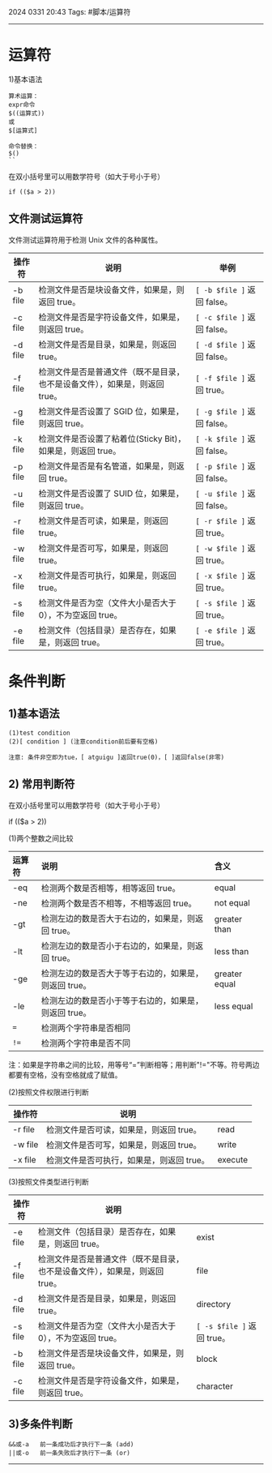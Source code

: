 2024 0331 20:43
Tags: #脚本/运算符

---

# 运算符
1)基本语法

```shell
算术运算：
expr命令
$((运算式))
或
$[运算式]

命令替换：
$()
``
```

在双小括号里可以用数学符号（如大于号小于号）

```shell
if (($a > 2))
```

## 文件测试运算符

文件测试运算符用于检测 Unix 文件的各种属性。

|操作符|说明|举例|
|---|---|---|
|-b file|检测文件是否是块设备文件，如果是，则返回 true。|`[ -b $file ]` 返回 false。|
|-c file|检测文件是否是字符设备文件，如果是，则返回 true。|`[ -c $file ]` 返回 false。|
|-d file|检测文件是否是目录，如果是，则返回 true。|`[ -d $file ]` 返回 false。|
|-f file|检测文件是否是普通文件（既不是目录，也不是设备文件），如果是，则返回 true。|`[ -f $file ]` 返回 true。|
|-g file|检测文件是否设置了 SGID 位，如果是，则返回 true。|`[ -g $file ]` 返回 false。|
|-k file|检测文件是否设置了粘着位(Sticky Bit)，如果是，则返回 true。|`[ -k $file ]` 返回 false。|
|-p file|检测文件是否是有名管道，如果是，则返回 true。|`[ -p $file ]` 返回 false。|
|-u file|检测文件是否设置了 SUID 位，如果是，则返回 true。|`[ -u $file ]` 返回 false。|
|-r file|检测文件是否可读，如果是，则返回 true。|`[ -r $file ]` 返回 true。|
|-w file|检测文件是否可写，如果是，则返回 true。|`[ -w $file ]` 返回 true。|
|-x file|检测文件是否可执行，如果是，则返回 true。|`[ -x $file ]` 返回 true。|
|-s file|检测文件是否为空（文件大小是否大于0），不为空返回 true。|`[ -s $file ]` 返回 true。|
|-e file|检测文件（包括目录）是否存在，如果是，则返回 true。|`[ -e $file ]` 返回 true。|

# 条件判断

## 1)基本语法

```shell
(1)test condition
(2)[ condition ] (注意condition前后要有空格)

注意: 条件非空即为tue，[ atguigu ]返回true(0)，[ ]返回false(非零)
```

## 2) 常用判断符

在双小括号里可以用数学符号（如大于号小于号）

if (($a > 2))

(1)两个整数之间比较

| 运算符 | 说明                                                  | 含义          |
| :----- | :---------------------------------------------------- | :------------ |
| -eq    | 检测两个数是否相等，相等返回 true。                   | equal         |
| -ne    | 检测两个数是否不相等，不相等返回 true。               | not equal     |
| -gt    | 检测左边的数是否大于右边的，如果是，则返回 true。     | greater than  |
| -lt    | 检测左边的数是否小于右边的，如果是，则返回 true。     | less than     |
| -ge    | 检测左边的数是否大于等于右边的，如果是，则返回 true。 | greater equal |
| -le    | 检测左边的数是否小于等于右边的，如果是，则返回 true。 | less equal    |
| `=`    | 检测两个字符串是否相同                                |               |
| `!=`   | 检测两个字符串是否不同                                |               |

注：如果是字符串之间的比较，用等号“=”判断相等；用判断"!="不等。符号两边都要有空格，没有空格就成了赋值。

(2)按照文件权限进行判断

| 操作符  | 说明                                      |         |
| ------- | ----------------------------------------- | ------- |
| -r file | 检测文件是否可读，如果是，则返回 true。   | read    |
| -w file | 检测文件是否可写，如果是，则返回 true。   | write   |
| -x file | 检测文件是否可执行，如果是，则返回 true。 | execute |

(3)按照文件类型进行判断

| 操作符  | 说明                                                         |                            |
| ------- | ------------------------------------------------------------ | -------------------------- |
| -e file | 检测文件（包括目录）是否存在，如果是，则返回 true。          | exist                      |
| -f file | 检测文件是否是普通文件（既不是目录，也不是设备文件），如果是，则返回 true。 | file                       |
| -d file | 检测文件是否是目录，如果是，则返回 true。                    | directory                  |
| -s file | 检测文件是否为空（文件大小是否大于0），不为空返回 true。     | `[ -s $file ]` 返回 true。 |
| -b file | 检测文件是否是块设备文件，如果是，则返回 true。              | block                      |
| -c file | 检测文件是否是字符设备文件，如果是，则返回 true。            | character                  |

## 3)多条件判断

```shell
&&或-a	前一条成功后才执行下一条 (add)
||或-o	前一条失败后才执行下一条 (or)
```


---
